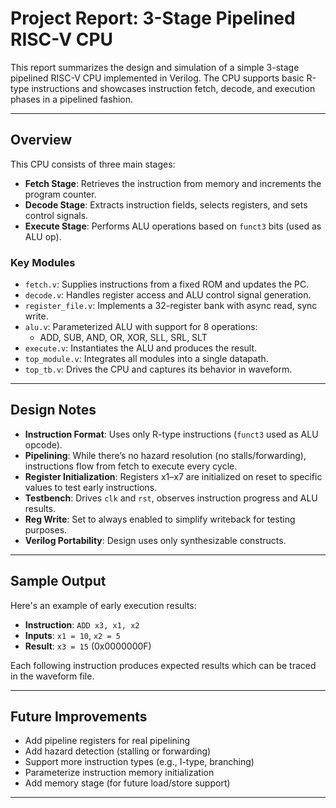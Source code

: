 # Project Report: 3-Stage Pipelined RISC-V CPU

This report summarizes the design and simulation of a simple 3-stage pipelined RISC-V CPU implemented in Verilog. The CPU supports basic R-type instructions and showcases instruction fetch, decode, and execution phases in a pipelined fashion.

---

## Overview

This CPU consists of three main stages:

- **Fetch Stage**: Retrieves the instruction from memory and increments the program counter.
- **Decode Stage**: Extracts instruction fields, selects registers, and sets control signals.
- **Execute Stage**: Performs ALU operations based on `funct3` bits (used as ALU op).

### Key Modules

- `fetch.v`: Supplies instructions from a fixed ROM and updates the PC.
- `decode.v`: Handles register access and ALU control signal generation.
- `register_file.v`: Implements a 32-register bank with async read, sync write.
- `alu.v`: Parameterized ALU with support for 8 operations:
  - ADD, SUB, AND, OR, XOR, SLL, SRL, SLT
- `execute.v`: Instantiates the ALU and produces the result.
- `top_module.v`: Integrates all modules into a single datapath.
- `top_tb.v`: Drives the CPU and captures its behavior in waveform.

---

## Design Notes

- **Instruction Format**: Uses only R-type instructions (`funct3` used as ALU opcode).
- **Pipelining**: While there’s no hazard resolution (no stalls/forwarding), instructions flow from fetch to execute every cycle.
- **Register Initialization**: Registers x1–x7 are initialized on reset to specific values to test early instructions.
- **Testbench**: Drives `clk` and `rst`, observes instruction progress and ALU results.
- **Reg Write**: Set to always enabled to simplify writeback for testing purposes.
- **Verilog Portability**: Design uses only synthesizable constructs.

---

## Sample Output

Here's an example of early execution results:

- **Instruction**: `ADD x3, x1, x2`
- **Inputs**: `x1 = 10`, `x2 = 5`
- **Result**: `x3 = 15` (0x0000000F)

Each following instruction produces expected results which can be traced in the waveform file.

---

## Future Improvements

- Add pipeline registers for real pipelining
- Add hazard detection (stalling or forwarding)
- Support more instruction types (e.g., I-type, branching)
- Parameterize instruction memory initialization
- Add memory stage (for future load/store support)

---
